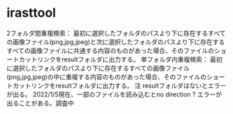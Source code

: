# irasttool
2フォルダ間重複検索：
最初に選択したフォルダのパスより下に存在するすべての画像ファイル(png,jpg,jpeg)と次に選択したフォルダのパスより下に存在するすべての画像ファイルに共通する内容のものがあった場合、そのファイルのショートカットリンクをresultフォルダに出力する。
単フォルダ内重複検索：
最初に選択したフォルダのパスより下に存在するすべての画像ファイル(png,jpg,jpeg)の中に重複する内容のものがあった場合、そのファイルのショートカットリンクをresultフォルダに出力する。
注
resultフォルダはないとエラーが出る。
2022/1/5現在、一部のファイルを読み込むとno direction ? エラーが出ることがある。調査中
